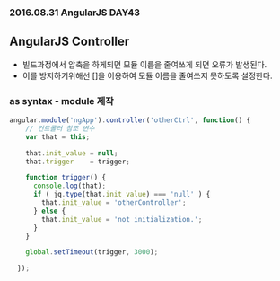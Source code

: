 ### 2016.08.31 AngularJS DAY43
>
## AngularJS Controller
>
- 빌드과정에서 압축을 하게되면 모듈 이름을 줄여쓰게 되면 오류가 발생된다.
- 이를 방지하기위해선 []을 이용하여 모듈 이름을 줄여쓰지 못하도록 설정한다.

### as syntax - module 제작

```js
angular.module('ngApp').controller('otherCtrl', function() {
    // 컨트롤러 참조 변수
    var that = this;

    that.init_value = null;
    that.trigger    = trigger;

    function trigger() {
      console.log(that);
      if ( jq.type(that.init_value) === 'null' ) {
        that.init_value = 'otherController';
      } else {
        that.init_value = 'not initialization.';
      }
    }

    global.setTimeout(trigger, 3000);

  });
  ```